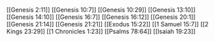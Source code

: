 [[Genesis 2:11]]
[[Genesis 10:7]]
[[Genesis 10:29]]
[[Genesis 13:10]]
[[Genesis 14:10]]
[[Genesis 16:7]]
[[Genesis 16:12]]
[[Genesis 20:1]]
[[Genesis 21:14]]
[[Genesis 21:21]]
[[Exodus 15:22]]
[[1 Samuel 15:7]]
[[2 Kings 23:29]]
[[1 Chronicles 1:23]]
[[Psalms 78:64]]
[[Isaiah 19:23]]
